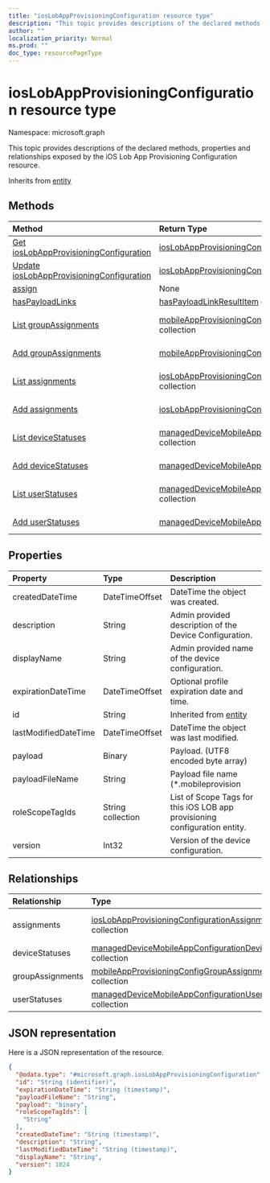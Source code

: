 ```yaml
---
title: "iosLobAppProvisioningConfiguration resource type"
description: "This topic provides descriptions of the declared methods, properties and relationships exposed by the iOS Lob App Provisioning Configuration resource."
author: ""
localization_priority: Normal
ms.prod: ""
doc_type: resourcePageType
---
```


# iosLobAppProvisioningConfiguration resource type


Namespace: microsoft.graph

This topic provides descriptions of the declared methods, properties and relationships exposed by the iOS Lob App Provisioning Configuration resource.


Inherits from [entity](../resources/entity.md)

## Methods
|Method|Return Type|Description|
|:---|:---|:---|
|[Get iosLobAppProvisioningConfiguration](../api/ioslobappprovisioningconfiguration-get.md)|[iosLobAppProvisioningConfiguration](../resources/ioslobappprovisioningconfiguration.md)|Read properties and relationships of the [iosLobAppProvisioningConfiguration](../resources/ioslobappprovisioningconfiguration.md) object.|
|[Update iosLobAppProvisioningConfiguration](../api/ioslobappprovisioningconfiguration-update.md)|[iosLobAppProvisioningConfiguration](../resources/ioslobappprovisioningconfiguration.md)|Update the properties of a [iosLobAppProvisioningConfiguration](../resources/ioslobappprovisioningconfiguration.md) object.|
|[assign](../api/ioslobappprovisioningconfiguration-assign.md)|None||
|[hasPayloadLinks](../api/ioslobappprovisioningconfiguration-haspayloadlinks.md)|[hasPayloadLinkResultItem](../resources/haspayloadlinkresultitem.md) collection||
|[List groupAssignments](../api/ioslobappprovisioningconfiguration-list-groupassignments.md)|[mobileAppProvisioningConfigGroupAssignment](../resources/mobileappprovisioningconfiggroupassignment.md) collection|Get the mobileAppProvisioningConfigGroupAssignments from the groupAssignments navigation property.|
|[Add groupAssignments](../api/ioslobappprovisioningconfiguration-post-groupassignments.md)|[mobileAppProvisioningConfigGroupAssignment](../resources/mobileappprovisioningconfiggroupassignment.md)|Add groupAssignments by posting to the groupAssignments collection.|
|[List assignments](../api/ioslobappprovisioningconfiguration-list-assignments.md)|[iosLobAppProvisioningConfigurationAssignment](../resources/ioslobappprovisioningconfigurationassignment.md) collection|Get the iosLobAppProvisioningConfigurationAssignments from the assignments navigation property.|
|[Add assignments](../api/ioslobappprovisioningconfiguration-post-assignments.md)|[iosLobAppProvisioningConfigurationAssignment](../resources/ioslobappprovisioningconfigurationassignment.md)|Add assignments by posting to the assignments collection.|
|[List deviceStatuses](../api/ioslobappprovisioningconfiguration-list-devicestatuses.md)|[managedDeviceMobileAppConfigurationDeviceStatus](../resources/manageddevicemobileappconfigurationdevicestatus.md) collection|Get the managedDeviceMobileAppConfigurationDeviceStatuses from the deviceStatuses navigation property.|
|[Add deviceStatuses](../api/ioslobappprovisioningconfiguration-post-devicestatuses.md)|[managedDeviceMobileAppConfigurationDeviceStatus](../resources/manageddevicemobileappconfigurationdevicestatus.md)|Add deviceStatuses by posting to the deviceStatuses collection.|
|[List userStatuses](../api/ioslobappprovisioningconfiguration-list-userstatuses.md)|[managedDeviceMobileAppConfigurationUserStatus](../resources/manageddevicemobileappconfigurationuserstatus.md) collection|Get the managedDeviceMobileAppConfigurationUserStatuses from the userStatuses navigation property.|
|[Add userStatuses](../api/ioslobappprovisioningconfiguration-post-userstatuses.md)|[managedDeviceMobileAppConfigurationUserStatus](../resources/manageddevicemobileappconfigurationuserstatus.md)|Add userStatuses by posting to the userStatuses collection.|

## Properties
|Property|Type|Description|
|:---|:---|:---|
|createdDateTime|DateTimeOffset|DateTime the object was created.|
|description|String|Admin provided description of the Device Configuration.|
|displayName|String|Admin provided name of the device configuration.|
|expirationDateTime|DateTimeOffset|Optional profile expiration date and time.|
|id|String| Inherited from [entity](../resources/entity.md)|
|lastModifiedDateTime|DateTimeOffset|DateTime the object was last modified.|
|payload|Binary|Payload. (UTF8 encoded byte array)|
|payloadFileName|String|Payload file name (*.mobileprovision | *.xml).|
|roleScopeTagIds|String collection|List of Scope Tags for this iOS LOB app provisioning configuration entity.|
|version|Int32|Version of the device configuration.|

## Relationships
|Relationship|Type|Description|
|:---|:---|:---|
|assignments|[iosLobAppProvisioningConfigurationAssignment](../resources/ioslobappprovisioningconfigurationassignment.md) collection|The associated group assignments for IosLobAppProvisioningConfiguration.|
|deviceStatuses|[managedDeviceMobileAppConfigurationDeviceStatus](../resources/manageddevicemobileappconfigurationdevicestatus.md) collection|The list of device installation states for this mobile app configuration.|
|groupAssignments|[mobileAppProvisioningConfigGroupAssignment](../resources/mobileappprovisioningconfiggroupassignment.md) collection|The associated group assignments.|
|userStatuses|[managedDeviceMobileAppConfigurationUserStatus](../resources/manageddevicemobileappconfigurationuserstatus.md) collection|The list of user installation states for this mobile app configuration.|

## JSON representation
Here is a JSON representation of the resource.
<!-- {
  "blockType": "resource",
  "keyProperty": "id",
  "@odata.type": "microsoft.graph.iosLobAppProvisioningConfiguration",
  "baseType": "microsoft.graph.entity",
  "openType": false
}
-->
``` json
{
  "@odata.type": "#microsoft.graph.iosLobAppProvisioningConfiguration",
  "id": "String (identifier)",
  "expirationDateTime": "String (timestamp)",
  "payloadFileName": "String",
  "payload": "binary",
  "roleScopeTagIds": [
    "String"
  ],
  "createdDateTime": "String (timestamp)",
  "description": "String",
  "lastModifiedDateTime": "String (timestamp)",
  "displayName": "String",
  "version": 1024
}
```

